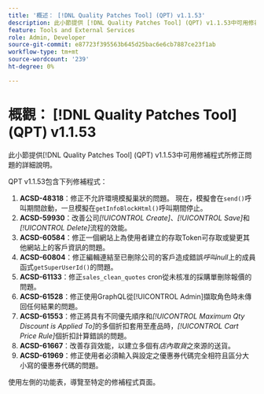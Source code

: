 ```yaml
---
title: '概述： [!DNL Quality Patches Tool] (QPT) v1.1.53'
description: 此小節提供 [!DNL Quality Patches Tool] (QPT) v1.1.53中可用修補程式所修正問題的詳細說明。
feature: Tools and External Services
role: Admin, Developer
source-git-commit: e87723f395563b645d25bac6e6cb7887ce23f1ab
workflow-type: tm+mt
source-wordcount: '239'
ht-degree: 0%

---
```


# 概觀： [!DNL Quality Patches Tool] (QPT) v1.1.53

此小節提供[!DNL Quality Patches Tool] (QPT) v1.1.53中可用修補程式所修正問題的詳細說明。

QPT v1.1.53包含下列修補程式：

1. **ACSD-48318**：修正不允許環境模擬巢狀的問題。 現在，模擬會在`send()`呼叫期間啟動，一旦模擬在`getInfoBlockHtml()`呼叫期間停止。
1. **ACSD-59930**：改善公司&#x200B;*[!UICONTROL Create]*、*[!UICONTROL Save]*&#x200B;和&#x200B;*[!UICONTROL Delete]*&#x200B;流程的效能。
1. **ACSD-60584**：修正一個網站上為使用者建立的存取Token可存取或變更其他網站上的客戶資訊的問題。
1. **ACSD-60804**：修正編輯連結至已刪除公司的客戶造成錯誤&#x200B;*呼叫null*&#x200B;上的成員函式`getSuperUserId()`的問題。
1. **ACSD-61133**：修正`sales_clean_quotes` cron從未核准的採購單刪除報價的問題。
1. **ACSD-61528**：修正使用GraphQL從[!UICONTROL Admin]擷取角色時未傳回任何結果的問題。
1. **ACSD-61553**：修正將具有不同優先順序和&#x200B;*[!UICONTROL Maximum Qty Discount is Applied To]*&#x200B;的多個折扣套用至產品時，*[!UICONTROL Cart Price Rule]*&#x200B;個折扣計算錯誤的問題。
1. **ACSD-61667**：改善存貨效能，以建立多個有&#x200B;*店內取貨*&#x200B;之來源的送貨。
1. **ACSD-61969**：修正使用者必須輸入與設定之優惠券代碼完全相符且區分大小寫的優惠券代碼的問題。

使用左側的功能表，導覽至特定的修補程式頁面。
